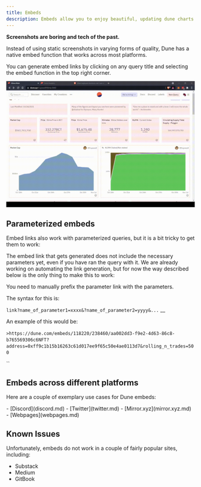 ```yaml
---
title: Embeds
description: Embeds allow you to enjoy beautiful, updating dune charts across the web!
---
```


**Screenshots are boring and tech of the past.**

Instead of using static screenshots in varying forms of quality, Dune has a native embed function that works across most platforms.

You can generate embed links by clicking on any query title and selecting the embed function in the top right corner.

![generating an embed link](images/embed-link.gif)

## Parameterized embeds

Embed links also work with parameterized queries, but it is a bit tricky to get them to work:

The embed link that gets generated does not include the necessary parameters yet, even if you have ran the query with it. We are already working on automating the link generation, but for now the way described below is the only thing to make this to work:

You need to manually prefix the parameter link with the parameters.

The syntax for this is:

`link?name_of_parameter1=xxxx&?name_of_parameter2=yyyy&...` \_\_

An example of this would be:

`>https://dune.com/embeds/118220/238460/aa002dd3-f9e2-4d63-86c8-b765569306c6NFT?address=0xff9c1b15b16263c61d017ee9f65c50e4ae0113d7&rolling_n_trades=500`

\`\`

## Embeds across different platforms

Here are a couple of exemplary use cases for Dune embeds:

<div class="cards grid" markdown>
- [Discord](discord.md)
- [Twitter](twitter.md)
- [Mirror.xyz](mirror.xyz.md)
- [Webpages](webpages.md)
</div>

## Known Issues

Unfortunately, embeds do not work in a couple of fairly popular sites, including:

* Substack
* Medium
* GitBook
